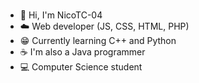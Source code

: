 ### 
- :wave: Hi, I'm NicoTC-04
- :cloud: Web developer (JS, CSS, HTML, PHP)
- :grin: Currently learning C++ and Python
- :coffee: I'm also a Java programmer
- :computer: Computer Science student

<!--
**nicoTC-04/nicoTC-04** is a ✨ _special_ ✨ repository because its `README.md` (this file) appears on your GitHub profile.

Here are some ideas to get you started:

- 🔭 I’m currently working on ...
- 🌱 I’m currently learning ...
- 👯 I’m looking to collaborate on ...
- 🤔 I’m looking for help with ...
- 💬 Ask me about ...
- 📫 How to reach me: ...
- 😄 Pronouns: ...
- ⚡ Fun fact: ...
-->
